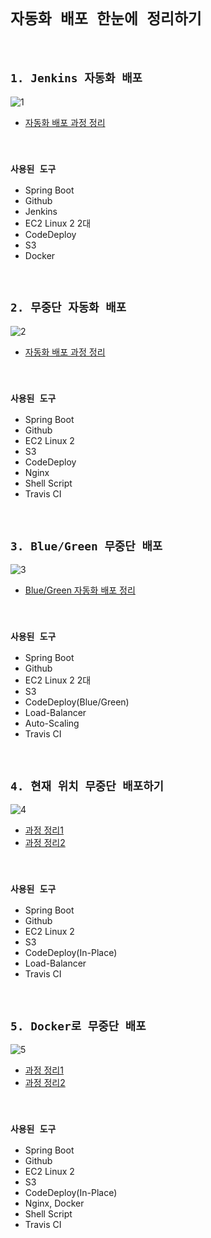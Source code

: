 # `자동화 배포 한눈에 정리하기`

<br>

## `1. Jenkins 자동화 배포`

![1](https://user-images.githubusercontent.com/45676906/113641161-05c6de00-96b8-11eb-8e93-6b3c300bc7d6.png)

- [자동화 배포 과정 정리](https://devlog-wjdrbs96.tistory.com/295)

<br>

### `사용된 도구`

- Spring Boot
- Github
- Jenkins
- EC2 Linux 2 2대
- CodeDeploy
- S3 
- Docker

<br>

## `2. 무중단 자동화 배포`

![2](https://camo.githubusercontent.com/cc9fd5ff1b28c4d41067f7bdfd6563f7d01c610f14305a74b5c788d5f91821d1/68747470733a2f2f74312e6461756d63646e2e6e65742f6366696c652f746973746f72792f393936463736334435413733463931453236)

- [자동화 배포 과정 정리](https://devlog-wjdrbs96.tistory.com/309)

<br>

### `사용된 도구`

- Spring Boot
- Github
- EC2 Linux 2
- S3
- CodeDeploy
- Nginx
- Shell Script 
- Travis CI


<br>

## `3. Blue/Green 무중단 배포`

![3](https://img1.daumcdn.net/thumb/R1280x0/?scode=mtistory2&fname=https%3A%2F%2Fblog.kakaocdn.net%2Fdn%2Fby4d1E%2Fbtq3nJCj6b2%2FoNwktmk0VKIeMRkd9HfCR1%2Fimg.png)

- [Blue/Green 자동화 배포 정리](https://devlog-wjdrbs96.tistory.com/305)

<br>

### `사용된 도구`

- Spring Boot
- Github
- EC2 Linux 2 2대
- S3
- CodeDeploy(Blue/Green)
- Load-Balancer
- Auto-Scaling 
- Travis CI

<br>

## `4. 현재 위치 무중단 배포하기`

![4](https://user-images.githubusercontent.com/45676906/115248229-782cc900-a162-11eb-8e41-0ace35929b7c.png)

- [과정 정리1](https://devlog-wjdrbs96.tistory.com/306)
- [과정 정리2](https://devlog-wjdrbs96.tistory.com/303)

<br>

### `사용된 도구`

- Spring Boot
- Github
- EC2 Linux 2
- S3
- CodeDeploy(In-Place)
- Load-Balancer
- Travis CI

<br>

## `5. Docker로 무중단 배포`

![5](https://user-images.githubusercontent.com/45676906/116240690-13472380-a79f-11eb-92e5-af383f1693b3.png)

- [과정 정리1](https://github.com/wjdrbs96/Today-I-Learn/blob/master/AWS/Deploy/Docker%2C%20Nginx%EB%A1%9C%20%EB%AC%B4%EC%A4%91%EB%8B%A8%20%EB%B0%B0%ED%8F%AC%ED%95%98%EA%B8%B0-1.md)
- [과정 정리2](https://github.com/wjdrbs96/Today-I-Learn/blob/master/AWS/Deploy/Docker%2C%20Nginx%EB%A1%9C%20%EB%AC%B4%EC%A4%91%EB%8B%A8%20%EB%B0%B0%ED%8F%AC%ED%95%98%EA%B8%B0-2.md)

<br>

### `사용된 도구`

- Spring Boot
- Github
- EC2 Linux 2
- S3
- CodeDeploy(In-Place)
- Nginx, Docker
- Shell Script
- Travis CI